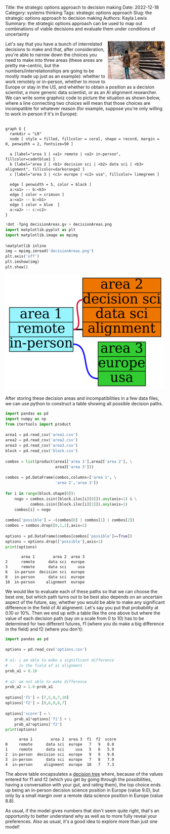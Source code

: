 Title: the strategic options approach to decision making
Date: 2022-12-18
Category: systems thinking
Tags: strategic options approach
Slug: the strategic options approach to decision making
Authors: Kayla Lewis
Summary: the strategic options approach can be used to map out combinations of viable decisions and evaluate them under conditions of uncertainty

<img align=right src="images/branching_paths.jpg" width="180"/>

Let's say that you have a bunch of interrelated decisions to make and that, after consideration, you're able to narrow down the choices you need to make into three areas (these areas are pretty me-centric, but the numbers/interrelationships are going to be mostly made up just as an example): whether to work remotely or in-person, whether to move to Europe or stay in the US, and whether to obtain a position as a decision scientist, a more generic data scientist, or as an AI alignment researcher. We can write some graphviz code to picture the situation as shown below, where a line connecting two choices will mean that those choices are incompatible for whatever reason (for example, suppose you're only willing to work in-person if it's in Europe):

```

graph G {
  rankdir = "LR"
  node [ style = filled, fillcolor = coral, shape = record, margin = 0, penwidth = 2, fontsize=50 ]
 
  a [label="area 1 | <a1> remote | <a2> in-person", fillcolor=cadetblue1 ]
  b [label="area 2 | <b1> decision sci | <b2> data sci | <b3> alignment", fillcolor=darkorange2 ]
  c [label="area 3 | <c1> europe | <c2> usa", fillcolor= limegreen ]

  edge [ penwidth = 5, color = black ]
  a:<a1> -- b:<b3>
  edge [ color = crimson ]
  a:<a1> -- b:<b1>
  edge [ color = blue  ]
  a:<a2> -- c:<c2>
}

```

```python
!dot -Tpng decisionAreas.gv > decisionAreas.png
import matplotlib.pyplot as plt
import matplotlib.image as mpimg

%matplotlib inline
img = mpimg.imread('decisionAreas.png')
plt.axis('off')
plt.imshow(img)
plt.show()
```


    
![png](./images/decision_areas.png)
    


After storing these decision areas and incompatibilities in a few data files, we can use python to construct a table showing all possible decision paths.


```python
import pandas as pd
import numpy as np
from itertools import product

area1 = pd.read_csv('area1.csv')
area2 = pd.read_csv('area2.csv')
area3 = pd.read_csv('area3.csv')
block = pd.read_csv('block.csv')

combos = list(product(area1['area 1'],area2['area 2'], \
                      area3['area 3']))

combos = pd.DataFrame(combos,columns=['area 1', \
                      'area 2','area 3'])

for i in range(block.shape[0]):
    nogo = combos.isin([block.iloc[i][0]]).any(axis=1) & \
           combos.isin([block.iloc[i][1]]).any(axis=1)
    combos[i] = nogo

combos['possible'] = ~(combos[0] | combos[1] | combos[2])
combos = combos.drop([0,1,2],axis=1)

options = pd.DataFrame(combos[combos['possible']==True])
options = options.drop(['possible'],axis=1)
print(options)
```

           area 1        area 2  area 3
    2      remote      data sci  europe
    3      remote      data sci     usa
    6   in-person  decision sci  europe
    8   in-person      data sci  europe
    10  in-person     alignment  europe


We would like to evaluate each of these paths so that we can choose the best one, but which path turns out to be best also depends on an uncertain aspect of the future, say, whether you would be able to make any significant difference in the field of AI alignment. Let's say you put that probability at 0.10 or 10%. Then we end up with a table like the one above but where the value of each decision path (say on a scale from 0 to 10) has to be determined for two different futures, f1 (where you do make a big difference in the field) and f2 (where you don't):


```python
import pandas as pd

options = pd.read_csv('options.csv')

# a1: i am able to make a significant difference
#     in the field of ai alignment
prob_a1 = 0.10

# a2: am not able to make difference
prob_a2 = 1.0-prob_a1

options['f1'] = [7,5,9,7,10]
options['f2'] = [9,6,9,8,7]

options['score'] = \
    prob_a1*options['f1'] + \
    prob_a2*options['f2']
print(options)
```

          area 1        area 2  area 3  f1  f2  score
    0     remote      data sci  europe   7   9   8.8
    1     remote      data sci     usa   5   6   5.9
    2  in-person  decision sci  europe   9   9   9.0
    3  in-person      data sci  europe   7   8   7.9
    4  in-person     alignment  europe  10   7   7.3


The above table encapsulates a [decision tree](https://www.thedecisionblog.com/decision%20trees.html) where, because of the values entered for f1 and f2 (which you get by going through the possibilities, having a conversation with your gut, and rating them), the top choice ends up being an in-person decision science position in Europe (value 9.0), but only by a small margin over a remote data science position in Europe (value 8.8).

As usual, if the model gives numbers that don't seem quite right, that's an opportunity to better understand why as well as to more fully reveal your preferences. Also as usual, it's a good idea to explore more than just one model!

